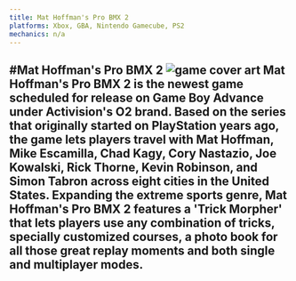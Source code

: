 ```yaml
---
title: Mat Hoffman's Pro BMX 2
platforms: Xbox, GBA, Nintendo Gamecube, PS2
mechanics: n/a
---
```

#Mat Hoffman's Pro BMX 2
![game cover art](//images.igdb.com/igdb/image/upload/t_thumb/lfhwjhbzevy5yhwijo1u.jpg "Logo Title Text 1")
Mat Hoffman's Pro BMX 2 is the newest game scheduled for release on Game Boy Advance under Activision's O2 brand. Based on the series that originally started on PlayStation years ago, the game lets players travel with Mat Hoffman, Mike Escamilla, Chad Kagy, Cory Nastazio, Joe Kowalski, Rick Thorne, Kevin Robinson, and Simon Tabron across eight cities in the United States. Expanding the extreme sports genre, Mat Hoffman's Pro BMX 2 features a 'Trick Morpher' that lets players use any combination of tricks, specially customized courses, a photo book for all those great replay moments and both single and multiplayer modes.
-
